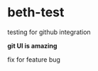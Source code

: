 # beth-test
testing for github integration

<strong> git UI is amazing </strong>

fix for feature bug
